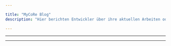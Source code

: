 ```yaml
---

title: "MyCoRe Blog"
description: "Hier berichten Entwickler über ihre aktuellen Arbeiten oder tauschen HowTos aus. Weiterhin können neue Anwendungen vorgestellt und über Community-Aktivitäten berichtet werden."

---
```


<hr />
<hr />
